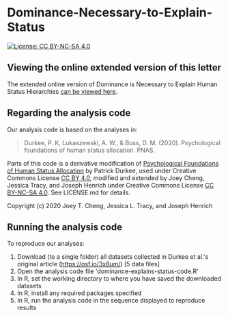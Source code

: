 Dominance-Necessary-to-Explain-Status
=====================================

[![License: CC BY-NC-SA 4.0](https://licensebuttons.net/l/by-nc-sa/4.0/80x15.png)](https://creativecommons.org/licenses/by-nc-sa/4.0/)

## Viewing the online extended version of this letter

The extended online version of Dominance is Necessary to Explain Human Status Hierarchies [can be viewed here](http://htmlpreview.github.com/?https://github.com/joeytcheng/Dominance-Necessary-to-Explain-Status/blob/main/dominance-explains-status-extended-version-feb-2021.html).


## Regarding the analysis code

Our analysis code is based on the analyses in: 

> Durkee, P. K, Lukaszewski, A. W., & Buss, D. M. (2020). Psychological foundations of human status allocation. PNAS.

Parts of this code is a derivative modification of [Psychological Foundations of Human Status Allocation](https://osf.io/57yu8/) by Patrick Durkee, used under Creative Commons License [CC BY 4.0](https://creativecommons.org/licenses/by/4.0/), modified and extended by Joey Cheng, Jessica Tracy, and Joseph Henrich under Creative Commons License [CC BY-NC-SA 4.0](https://creativecommons.org/licenses/by-nc-sa/4.0/). See LICENSE.md for details.

Copyright (c) 2020 Joey T. Cheng, Jessica L. Tracy, and Joseph Henrich

## Running the analysis code

To reproduce our analyses:

1. Download (to a single folder) all datasets collected in Durkee et al.'s original article (https://osf.io/3x8um/) [5 data files]
2. Open the analysis code file 'dominance-explains-status-code.R'
3. In R, set the working directory to where you have saved the downloaded datasets
4. In R, install any required packages specified
5. In R, run the analysis code in the sequence displayed to reproduce results
